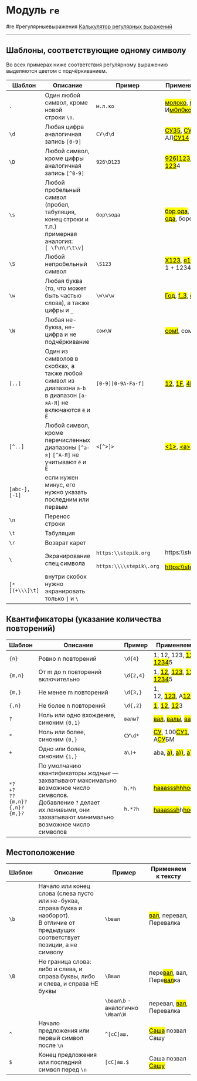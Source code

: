 # Модуль `re`
#re #регулярныевыражения [Калькулятор регулярных выражений](https://regex101.com/)
***

## Шаблоны, соответствующие одному символу

  
Во всех примерах ниже соответствия регулярному выражению выделяются цветом с подчёркиванием.

|Шаблон|Описание|Пример|Применяем к тексту|
|---|---|---|---|
|`.`|Один любой символ, кроме новой строки `\n`.|`м.л.ко`|<mark><u>молоко</u></mark>, <mark><u>малако</u></mark>,  И<mark><u>м0л0ко</u></mark>Ихлеб|
|`\d`|Любая цифра<br>аналогичная запись `[0-9]`|`СУ\d\d`|<mark><u>СУ35</u></mark>, <mark><u>СУ11</u></mark>1, АЛ<mark><u>СУ14</u></mark>|
|`\D`|Любой символ, кроме цифры<br>аналогичная запись `[^0-9]`|`926\D123`|<mark><u>926)123</u></mark>, 1<mark><u>926-123</u></mark>4|
|`\s`|Любой пробельный символ (пробел, табуляция, конец строки и т.п.)<br>примерная аналогия:<br>`[ \f\n\r\t\v]`|`бор\sода`|<mark><u>бор ода</u></mark>, <mark><u>бор<br>ода</u></mark>, борода|
|`\S`|Любой непробельный символ|`\S123`|<mark><u>X123</u></mark>, <mark><u>я123</u></mark>, <mark><u>!123</u></mark>456, 1 + 123456|
|`\w`|Любая буква (то, что может быть частью слова), а также цифры и `_`|`\w\w\w`|<mark><u>Год</u></mark>, <mark><u>f_3</u></mark>, <mark><u>qwe</u></mark>rt|
|`\W`|Любая не-буква, не-цифра и не подчёркивание|`сом\W`|<mark><u>сом!</u></mark>, сом|
|`[..]`|Один из символов в скобках, а также любой символ из диапазона `a-b`<br> в диапазон `[а-яА-Я]` не включаются `ё` и `Ё`|`[0-9][0-9A-Fa-f]`|<mark><u>12</u></mark>, <mark><u>1F</u></mark>, <mark><u>4b</u></mark> A<mark><u>12</u></mark>A|
|`[^..]`|Любой символ, кроме перечисленных<br>диапазоны `[^а-я]` `[^А-Я]` не учитывают `ё` и `Ё`|`<[^>]>`|<mark><u>&lt;1&gt;</u></mark>, <mark><u>&lt;a&gt;</u></mark>, &lt;&gt;&gt;|
|`[abc-], [-1]`|если нужен минус, его нужно указать последним или первым|||
|`\n`|Перенос строки|||
|`\t`|Табуляция|||
|`\r`|Возврат карет
|`\`|Экранирование спец символа|`https:\\stepik.org`<br><br>`https:\\\\stepik\.org`|https:\\\\stepik.org#re<br><br><mark><u>https:\\\\stepik.org</u></mark>#re|
|`[*[(+\\\]\t]`|внутри скобок нужно экранировать только `]` и `\`|||


## Квантификаторы (указание количества повторений)

|Шаблон|Описание|Пример|Применяем к тексту|
|---|---|---|---|
|`{n}`|Ровно n повторений|`\d{4}`|1, 12, 123, <mark><u>1234</u></mark>, <mark><u>1234</u></mark>5|
|`{m,n}`|От m до n повторений включительно|`\d{2,4}`|1, <mark><u>12</u></mark>, <mark><u>123</u></mark>, <mark><u>1234</u></mark>, <mark><u>1234</u></mark>5|
|`{m,}`|Не менее m повторений|`\d{3,}`|1, 12, <mark><u>123</u></mark>, A<mark><u>1234</u></mark>, <mark><u>12345</u></mark>|
|`{,n}`|Не более n повторений|`\d{,2}`|<mark><u>1</u></mark>, <mark><u>12</u></mark>, <mark><u>12</u></mark>3|
|`?`|Ноль или одно вхождение,<br>синоним `{0,1}`|`валы?`|<mark><u>вал</u></mark>, <mark><u>валы</u></mark>, <mark><u>вал</u></mark>ов|
|`*`|Ноль или более,<br>синоним `{0,}`|`СУ\d*`|<mark><u>СУ</u></mark>, 100<mark><u>СУ1</u></mark>, <mark><u>СУ555</u></mark>, А<mark><u>СУ</u></mark>БМ|
|`+`|Одно или более,<br>синоним `{1,}`|`a\)+`|aba, <mark><u>a)</u></mark>, <mark><u>a))</u></mark>, <mark><u>a)))</u></mark>, b<mark><u>a)</u></mark>])|
|`*?`<br>`+?`<br>`??`<br>`{m,n}?`<br>`{,n}?`<br>`{m,}?`|По умолчанию квантификаторы _жадные_ — захватывают максимально возможное число символов.<br>Добавление `?` делает их _ленивыми_, они захватывают минимально возможное число символов|`h.*h`<br><br><br>`h.*?h`|<mark><u>haaassshhhoooeeeh</u></mark><br><br><br><mark><u>haaasssh</u></mark>h<mark><u>hoooeeeh</u></mark>|


## Местоположение

|Шаблон|Описание|Пример|Применяем к тексту|
|---|---|---|---|
|`\b`|Начало или конец слова (слева пусто или не-буква, справа буква и наоборот).<br>В отличие от предыдущих соответствует позиции, а не символу|`\bвал`|<mark><u>вал</u></mark>, перевал, Перевалка|
|`\B`|Не граница слова: либо и слева, и справа буквы, либо и слева, и справа НЕ буквы|`\Bвал`|пере<mark><u>вал</u></mark>, вал, Пере<mark><u>вал</u></mark>ка|
|||`\bвал\b` - аналогично `\Wвал\W`|перевал, <mark><u>вал</u></mark>, Перевалка
|`^`|Начало предложения или первый символ после `\n`|`^[сС]аш.`|<mark><u>Саша</u></mark> позвал Сашу|
|`$`|Конец предложения или последний символ перед `\n`|`[сС]аш.$`|Саша позвал <mark><u>Сашу</u></mark>|
